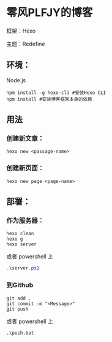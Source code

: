 # 零风PLFJY的博客

框架：Hexo

主题：Redefine

## 环境：

Node.js

```shell
npm install -g hexo-cli #安装Hexo CLI
npm install #安装博客框架本身的依赖
```

## 用法

### 创建新文章：

```shell
hexo new <passage-name>
```

### 创建新页面：

```shell
hexo new page <page-name>
```

## 部署：

### 作为服务器：

```shell
hexo clean
hexo g
hexo server
```

或者 powershell 上

```powershell
.\server.ps1
```

### 到Github

```shell
git add .
git commit -m "<Message>"
git push
```

或者 powershell 上

```bat
.\push.bat
```


